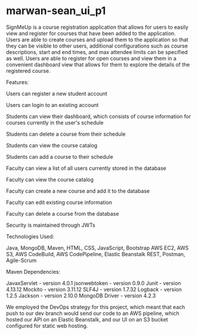 # marwan-sean_ui_p1

SignMeUp is a course registration application that allows for users to easily view and register for courses that have been added to the application. Users are able to create courses and upload them to the application so that they can be visible to other users, additional configurations such as course descriptions, start and end times, and max attendee limits can be specified as well. Users are able to register for open courses and view them in a convenient dashboard view that allows for them to explore the details of the registered course.

Features:

Users can register a new student account

Users can login to an existing account

Students can view their dashboard, which consists of course information for courses currently in the user's schedule

Students can delete a course from their schedule

Students can view the course catalog

Students can add a course to their schedule

Faculty can view a list of all users currently stored in the database

Faculty can view the course catalog

Faculty can create a new course and add it to the database

Faculty can edit existing course information

Faculty can delete a course from the database


Security is maintained through JWTs



Technologies Used:

Java, MongoDB, Maven, HTML, CSS, JavaScript, Bootstrap
AWS EC2, AWS S3, AWS CodeBuild, AWS CodePipeline, Elastic Beanstalk
REST, Postman, Agile-Scrum

Maven Dependencies:

  JavaxServlet - version 4.0.1
  jsonwebtoken - version 0.9.0
  Junit - version 4.13.12
  Mockito - version 3.11.12
  SLF4J - version 1.7.32
  Logback - version 1.2.5
  Jackson - version 2.10.0
  MongoDB Driver - version 4.2.3

We employed the DevOps strategy for this project, which meant that each push to our dev branch would send our code to an AWS pipeline, which hosted our API on an Elastic Beanstalk, and our UI on an S3 bucket configured for static web hosting.
